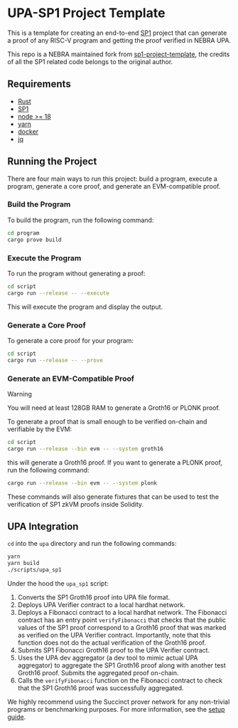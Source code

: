 # UPA-SP1 Project Template

This is a template for creating an end-to-end [SP1](https://github.com/succinctlabs/sp1) project
that can generate a proof of any RISC-V program and getting the proof verified in NEBRA UPA.

This repo is a NEBRA maintained fork from [sp1-project-template](https://github.com/succinctlabs/sp1-project-template), the credits of all the SP1 related code belongs to the original author.

## Requirements

- [Rust](https://rustup.rs/)
- [SP1](https://succinctlabs.github.io/sp1/getting-started/install.html)
- [node >= 18](https://github.com/nvm-sh/nvm)
- [yarn](https://yarnpkg.com/getting-started/install)
- [docker](https://docs.docker.com/get-docker/)
- [jq](https://jqlang.github.io/jq/)

## Running the Project

There are four main ways to run this project: build a program, execute a program, generate a core proof, and
generate an EVM-compatible proof.

### Build the Program

To build the program, run the following command:

```sh
cd program
cargo prove build
```

### Execute the Program

To run the program without generating a proof:

```sh
cd script
cargo run --release -- --execute
```

This will execute the program and display the output.

### Generate a Core Proof

To generate a core proof for your program:

```sh
cd script
cargo run --release -- --prove
```

### Generate an EVM-Compatible Proof

> [!WARNING]
> You will need at least 128GB RAM to generate a Groth16 or PLONK proof.

To generate a proof that is small enough to be verified on-chain and verifiable by the EVM:

```sh
cd script
cargo run --release --bin evm -- --system groth16
```

this will generate a Groth16 proof. If you want to generate a PLONK proof, run the following command:

```sh
cargo run --release --bin evm -- --system plonk
```

These commands will also generate fixtures that can be used to test the verification of SP1 zkVM proofs
inside Solidity.

## UPA Integration

`cd` into the `upa` directory and run the following commands:

```sh
yarn
yarn build
./scripts/upa_sp1
```

Under the hood the `upa_sp1` script:


1. Converts the SP1 Groth16 proof into UPA file format.
2. Deploys UPA Verifier contract to a local hardhat network.
3. Deploys a Fibonacci contract to a local hardhat network. The Fibonacci contract has an entry point
`verifyFibonacci` that checks that the public values of the SP1 proof correspond to a Groth16 proof that
was marked as verified on the UPA Verifier contract. Importantly, note that this function does not do
the actual verification of the Groth16 proof.
4. Submits SP1 Fibonacci Groth16 proof to the UPA Verifier contract.
5. Uses the UPA dev aggregator (a dev tool to mimic actual UPA aggregator) to aggregate the SP1 Groth16 proof
along with another test Groth16 proof. Submits the aggregated proof on-chain.
6. Calls the `verifyFibonacci` function on the Fibonacci contract to check that the SP1 Groth16 proof was
successfully aggregated.



We highly recommend using the Succinct prover network for any non-trivial programs or benchmarking purposes. For more information, see the [setup guide](https://docs.succinct.xyz/generating-proofs/prover-network.html).
